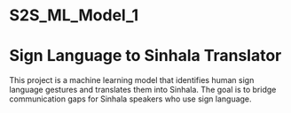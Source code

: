 # S2S_ML_Model_1

# Sign Language to Sinhala Translator

This project is a machine learning model that identifies human sign language gestures and translates them into Sinhala. The goal is to bridge communication gaps for Sinhala speakers who use sign language.
